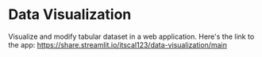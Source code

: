 # Data Visualization
 Visualize and modify tabular dataset in a web application.
Here's the link to the app: https://share.streamlit.io/itscal123/data-visualization/main
